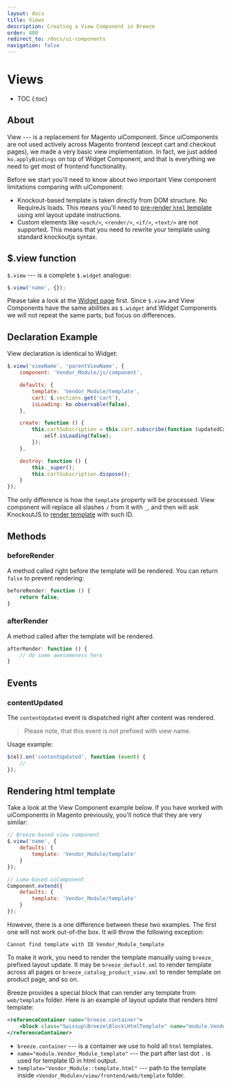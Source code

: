 ```yaml
---
layout: docs
title: Views
description: Creating a View Component in Breeze
order: 400
redirect_to: /docs/ui-components
navigation: false
---
```


# Views

* TOC
{:toc}

## About

View --- is a replacement for Magento uiComponent. Since uiComponents are
not used actively across Magento frontend (except cart and checkout pages), we
made a very basic view implementation. In fact, we just added `ko.applyBindings`
on top of Widget Component, and that is everything we need to get most of
frontend functionality.

Before we start you'll need to know about two important View component limitations
comparing with uiComponent:

 -  Knockout-based template is taken directly from DOM structure. No RequireJs loads.
    This means you'll need to [pre-render `html` template](#rendering-html-template)
    using xml layout update instructions.
 -  Custom elements like `<each/>`, `<render/>`, `<if/>`, `<text/>` are not
    supported. This means that you need to rewrite your template using standard
    knockoutjs syntax.

## $.view function

`$.view` --- is a complete `$.widget` analogue:

```js
$.view('name', {});
```

Please take a look at the [Widget page](widgets) first. Since `$.view` and View
Components have the same abilities as `$.widget` and Widget Components we will not
repeat the same parts, but focus on differences.

## Declaration Example

View declaration is identical to Widget:


```js
$.view('viewName', 'parentViewName', {
    component: 'Vendor_Module/js/component',

    defaults: {
        template: 'Vendor_Module/template',
        cart: $.sections.get('cart'),
        isLoading: ko.observable(false),
    },

    create: function () {
        this.cartSubscription = this.cart.subscribe(function (updatedCart) {
            self.isLoading(false);
        });
    },

    destroy: function () {
        this._super();
        this.cartSubscription.dispose();
    }
});
```

The only difference is how the `template` property will be processed.
View component will replace all slashes `/` from it with `_`, and then will ask
KnockoutJS to [render template](#rendering-html-template) with such ID.

## Methods

### beforeRender

A method called right before the template will be rendered. You can return `false`
to prevent rendering:

```js
beforeRender: function () {
    return false;
}
```

### afterRender

A method called after the template will be rendered.

```js
afterRender: function () {
    // do some awesomeness here
}
```

## Events

### contentUpdated

The `contentUpdated` event is dispatched right after content was rendered.

> Please note, that this event is not prefixed with view name.

Usage example:

```js
$(el).on('contentUpdated', function (event) {
    //
});
```

## Rendering html template

Take a look at the View Component example below. If you have worked with
uiComponents in Magento previously, you'll notice that they are very similar:

```js
// Breeze-based view component
$.view('name', {
    defaults: {
        template: 'Vendor_Module/template'
    }
});

// Luma-based uiComponent
Component.extend({
    defaults: {
        template: 'Vendor_Module/template'
    }
});
```

However, there is a one difference between these two examples. The first one will
not work out-of-the box. It will throw the following exception:

```
Cannot find template with ID Vendor_Module_template
```

To make it work, you need to render the template manually using `breeze_` prefixed
layout update. It may be `breeze_default.xml` to render template across all pages
or `breeze_catalog_product_view.xml` to render template on product page, and so on.

Breeze provides a special block that can render any template from `web/template`
folder. Here is an example of layout update that renders html template:

```xml
<referenceContainer name="breeze.container">
    <block class="Swissup\Breeze\Block\HtmlTemplate" name="module.Vendor_Module_template" template="Vendor_Module::template.html"/>
</referenceContainer>
```

 -  `breeze.container` --- is a container we use to hold all `html` templates.
 -  `name="module.Vendor_Module_template"` --- the part after last dot `.` is used for
    template ID in html output.
 -  `template="Vendor_Module::template.html"` --- path to the template inside
    `<Vendor_Module>/view/frontend/web/template` folder.
